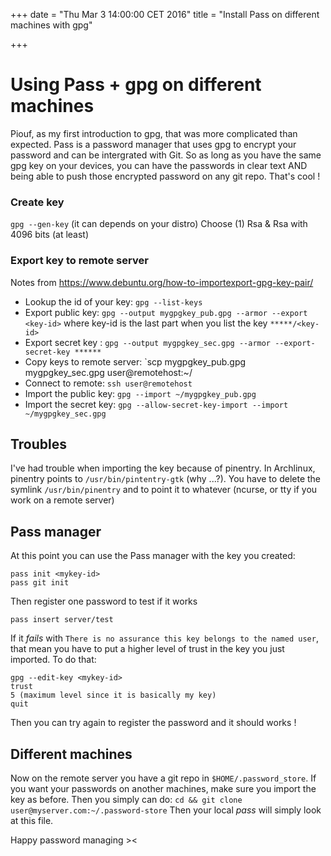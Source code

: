 +++
date = "Thu Mar 3 14:00:00 CET 2016"
title = "Install Pass on different machines with gpg"

+++

# Using Pass + gpg on different machines #

Piouf, as my first introduction to gpg, that was more complicated than expected.
Pass is a password manager that uses gpg to encrypt your password and can be
intergrated with Git. So as long as you have the same gpg key on your devices,
you can have the passwords in clear text AND being able to push those encrypted
password on any git repo. That's cool !

### Create key ###

`gpg --gen-key` (it can depends on your distro)
Choose (1) Rsa & Rsa with 4096 bits (at least)

### Export key to remote server ###

Notes from https://www.debuntu.org/how-to-importexport-gpg-key-pair/

* Lookup the id of your key: `gpg --list-keys`
* Export public key: `gpg --output mygpgkey_pub.gpg --armor --export <key-id>` where key-id is the
  last part when you list the key `*****/<key-id>`
* Export secret key : `gpg --output mygpgkey_sec.gpg --armor --export-secret-key ******`
* Copy keys to remote server: `scp mygpgkey_pub.gpg mygpgkey_sec.gpg user@remotehost:~/
* Connect to remote: `ssh user@remotehost`
* Import the public key: `gpg --import ~/mygpgkey_pub.gpg`
* Import the secret key: `gpg --allow-secret-key-import --import
  ~/mygpgkey_sec.gpg`

## Troubles ##

I've had trouble when importing the key because of pinentry. In Archlinux,
pinentry points to `/usr/bin/pintentry-gtk` (why ...?). You have to delete the
symlink `/usr/bin/pinentry` and to point it to whatever (ncurse, or tty if you
work on a remote server)

## Pass manager ##

At this point you can use the Pass manager with the key you created:
```
pass init <mykey-id>
pass git init
```

Then register one password to test if it works
```
pass insert server/test
```

If it *fails* with `There is no assurance this key belongs to the named user`,
that mean you have to put a higher level of trust in the key you just imported.
To do that:
```
gpg --edit-key <mykey-id>
trust
5 (maximum level since it is basically my key)
quit
```
Then you can try again to register the password and it should works !

## Different machines ##

Now on the remote server you have a git repo in `$HOME/.password_store`. If you
want your passwords on another machines, make sure you import the key as before.
Then you simply can do:
`cd && git clone user@myserver.com:~/.password-store`
Then your local *pass* will simply look at this file.


Happy password managing ><




